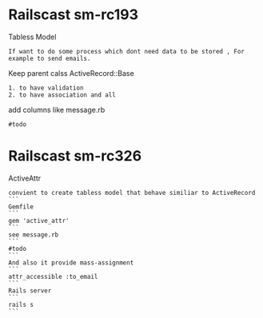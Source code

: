 Railscast sm-rc193
====================
Tabless Model
```
If want to do some process which dont need data to be stored , For example to send emails.
```
Keep parent calss ActiveRecord::Base
```
1. to have validation
2. to have association and all
```
add columns like message.rb
```
#todo
```

Railscast sm-rc326
====================
ActiveAttr
````
convient to create tabless model that behave similiar to ActiveRecord
```
Gemfile
```
gem 'active_attr'
```
see message.rb
```
#todo
```
And also it provide mass-assignment
```
attr_accessible :to_email
```
Rails server
```
rails s
```
